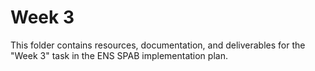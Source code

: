 # Week 3

This folder contains resources, documentation, and deliverables for the "Week 3" task in the ENS SPAB implementation plan.
